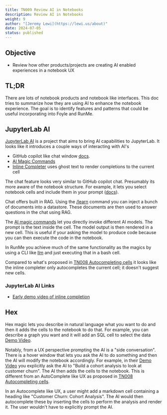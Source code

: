 ```yaml
---
title: TN009 Review AI in Notebooks
description: Review AI in Notebooks
weight: 9
author: "[Jeremy Lewi](https://lewi.us/about)"
date: 2024-07-05
status: published
---
```


## Objective

* Review how other products/projects are creating AI enabled experiences in a notebook UX

## TL;DR

There are lots of notebook products and notebook like interfaces. This doc tries to summarize how they are using AI to 
enhance the notebook experience. The goal is to identify features and patterns that could
be useful incorporating into Foyle and RunMe.


## JupyterLab AI

[JupyterLab AI](https://github.com/jupyterlab/jupyter-ai?tab=readme-ov-file) is a project that aims to bring AI 
capabilities to JupyterLab. It looks like it introduces a couple ways of interacting with AI's

* GitHub copilot like chat window [docs](https://jupyter-ai.readthedocs.io/en/latest/users/index.html#the-chat-interface).
* [AI Magic Commands](https://jupyter-ai.readthedocs.io/en/latest/users/index.html#the-ai-and-ai-magic-commands)
* [Inline Completer](https://github.com/simonw/llm) uses ghost text to render completions to the current cell

The chat feature looks very similar to GitHub copilot chat. Presumably its more aware of the notebook structure.
For example, it lets you select notebook cells and include them in your prompt 
([docs](https://jupyter-ai.readthedocs.io/en/latest/users/index.html#asking-about-something-in-your-notebook)).

Chat offers built in RAG. Using the 
[/learn](https://jupyter-ai.readthedocs.io/en/latest/users/index.html#learning-about-local-data) command you can
inject a bunch of documents into a datastore. These documents are then used to answer questions in the chat using
RAG.

The [AI magic commands](https://jupyter-ai.readthedocs.io/en/latest/users/index.html#the-ai-and-ai-magic-commands) 
let you directly invoke different AI models. The prompt is the text inside the cell. The model output
is then rendered in a new cell. This is useful if your asking the model to produce code because you can then execute
the code in the notebook.

In RunMe you achieve much of the same functionality as the magics by using a CLI like [llm](https://github.com/simonw/llm)
and just executing that in a bash cell.

Compared to what's proposed in [TN008 Autocompleting cells](tn008_autocompleting_cells.md) it looks like the inline
completer only autocompletes the current cell; it doesn't suggest new cells. 

### JupyterLab AI Links

* [Early demo video of inline completion](https://github.com/jupyterlab/jupyterlab/issues/14267#issuecomment-1778365528)


## Hex

Hex magic lets you describe in natural language what you want to do and then it adds the cells to the notebook to do that.
For example, you can describe a graph you want and it will add an SQL cell to select the data
[Demo Video](https://hex.tech/blog/magic-ai/).

Notably, from a UX perspective prompting the AI is a "side conversation". There is a hover window that lets you 
ask the AI to do something and then the AI will modify the notebook accordingly. For example, in their
[Demo Video](https://hex.tech/blog/magic-ai/) you explicitly ask the AI to 
"Build a cohort analysis to look at customer churn". The AI then adds the cells to the notebook.
This is different from an AutoComplete like UX as proposed in [TN008 Autocompleting cells](tn008_autocompleting_cells.md).

In an Autocomplete like UX, a user might add a markdown cell containing a heading like "Customer Churn: Cohort Analysis".
The AI would then autocomplete these by inserting the cells to perform the analysis and render it. The user
wouldn't have to explicitly prompt the AI. 
